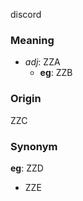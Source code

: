 discord
### Meaning
+ _adj_: ZZA
	+ __eg__: ZZB

### Origin

ZZC

### Synonym

__eg__: ZZD

+ ZZE


